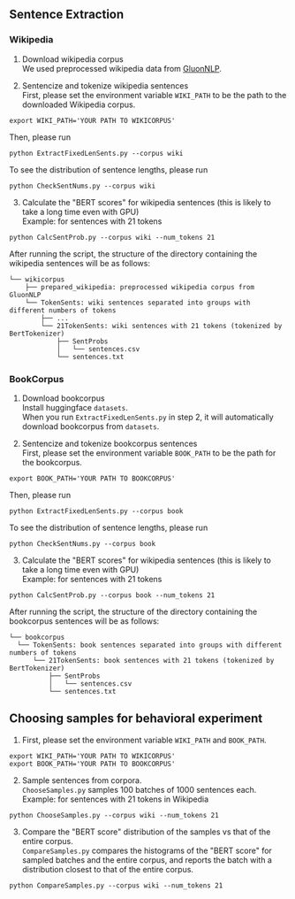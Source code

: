 ## Sentence Extraction

### Wikipedia
1. Download wikipedia corpus  
We used preprocessed wikipedia data from [GluonNLP](https://github.com/dmlc/gluon-nlp/tree/master/scripts/datasets/pretrain_corpus).

2. Sentencize and tokenize wikipedia sentences  
First, please set the environment variable `WIKI_PATH` to be the path to the downloaded Wikipedia corpus.
  ```{python3}
  export WIKI_PATH='YOUR PATH TO WIKICORPUS'
  ```
Then, please run
  ```{python3}
  python ExtractFixedLenSents.py --corpus wiki
  ```
To see the distribution of sentence lengths, please run
  ```{python3}
  python CheckSentNums.py --corpus wiki
  ```

3. Calculate the "BERT scores" for wikipedia sentences (this is likely to take a long time even with GPU)  
Example: for sentences with 21 tokens
  ```{python3}
  python CalcSentProb.py --corpus wiki --num_tokens 21
  ```
After running the script, the structure of the directory containing the wikipedia sentences will be as follows:
  ```
  └── wikicorpus
      ├── prepared_wikipedia: preprocessed wikipedia corpus from GluonNLP
      └── TokenSents: wiki sentences separated into groups with different numbers of tokens
          ├── ...
          └── 21TokenSents: wiki sentences with 21 tokens (tokenized by BertTokenizer)
              ├── SentProbs
              │   └── sentences.csv
              └── sentences.txt
  ```

### BookCorpus
1. Download bookcorpus  
Install huggingface `datasets`.  
When you run `ExtractFixedLenSents.py` in step 2, it will automatically download bookcorpus from `datasets`.

2. Sentencize and tokenize bookcorpus sentences  
First, please set the environment variable `BOOK_PATH` to be the path for the bookcorpus.
  ```{python3}
  export BOOK_PATH='YOUR PATH TO BOOKCORPUS'
  ```
Then, please run
  ```{python3}
  python ExtractFixedLenSents.py --corpus book
  ```
To see the distribution of sentence lengths, please run
  ```{python3}
  python CheckSentNums.py --corpus book
  ```

3. Calculate the "BERT scores" for wikipedia sentences (this is likely to take a long time even with GPU)  
Example: for sentences with 21 tokens
  ```{python3}
  python CalcSentProb.py --corpus book --num_tokens 21
  ```
After running the script, the structure of the directory containing the bookcorpus sentences will be as follows:
  ```
  └── bookcorpus
    └── TokenSents: book sentences separated into groups with different numbers of tokens
        └── 21TokenSents: book sentences with 21 tokens (tokenized by BertTokenizer)
            ├── SentProbs
            │   └── sentences.csv
            └── sentences.txt
  ```

## Choosing samples for behavioral experiment
1. First, please set the environment variable `WIKI_PATH` and `BOOK_PATH`.
  ```{python3}
  export WIKI_PATH='YOUR PATH TO WIKICORPUS'
  export BOOK_PATH='YOUR PATH TO BOOKCORPUS'
  ```

2. Sample sentences from corpora.  
`ChooseSamples.py` samples 100 batches of 1000 sentences each.  
Example: for sentences with 21 tokens in Wikipedia
  ```{python3}
  python ChooseSamples.py --corpus wiki --num_tokens 21
  ```

3. Compare the "BERT score" distribution of the samples vs that of the entire corpus.  
`CompareSamples.py` compares the histograms of the "BERT score" for sampled batches and the entire corpus, and reports the batch with a distribution closest to that of the entire corpus.
  ```{python3}
  python CompareSamples.py --corpus wiki --num_tokens 21
  ```
